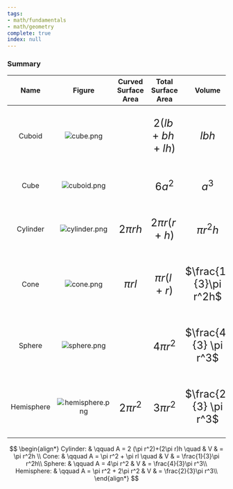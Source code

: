 ```yaml
---
tags:
- math/fundamentals
- math/geometry
complete: true
index: null
---
```

### Summary

|    Name    |       Figure        |                  Curved<br>Surface<br>Area                  |                    Total<br>Surface<br>Area                    |                                 Volume                                 |
| :--------: | :-----------------: | :---------------------------------------------------------: | :------------------------------------------------------------: | :--------------------------------------------------------------------: |
|   Cuboid   |    <img src="/labyrinth/assets/cube.png" alt="cube.png" class="mx-auto object-none" style="">    |                                                             | <p style="margin-up: auto; font-size: 150%;">$2(lb+bh+lh)$</p> |         <p style="margin-up: auto; font-size: 150%;">$lbh$</p>         |
|    Cube    |   <img src="/labyrinth/assets/cuboid.png" alt="cuboid.png" class="mx-auto object-none" style="">   |                                                             |    <p style="margin-up: auto; font-size: 150%;">$6a^2$</p>     |         <p style="margin-up: auto; font-size: 150%;">$a^3$</p>         |
|  Cylinder  |  <img src="/labyrinth/assets/cylinder.png" alt="cylinder.png" class="mx-auto object-none" style="">  | <p style="margin-up: auto; font-size: 150%;">$2\pi rh$</p>  | <p style="margin-up: auto; font-size: 150%;">$2\pi r(r+h)$</p> |      <p style="margin-up: auto; font-size: 150%;">$\pi r^2h$</p>       |
|    Cone    |    <img src="/labyrinth/assets/cone.png" alt="cone.png" class="mx-auto object-none" style="">    |  <p style="margin-up: auto; font-size: 150%;">$\pi rl$</p>  |   <p style="margin-up: auto; font-size: 150%;">$\pi r(l+r)$    | <p style="margin-up: auto; font-size: 150%;">$\frac{1}{3}\pi r^2h$</p> |
|   Sphere   |   <img src="/labyrinth/assets/sphere.png" alt="sphere.png" class="mx-auto object-none" style="">   |                                                             |  <p style="margin-up: auto; font-size: 150%;">$4\pi r^2$</p>   | <p style="margin-up: auto; font-size: 150%;">$\frac{4}{3} \pi r^3$</p> |
| Hemisphere | <img src="/labyrinth/assets/hemisphere.png" alt="hemisphere.png" class="mx-auto object-none" style=""> | <p style="margin-up: auto; font-size: 150%;">$2\pi r^2$</p> |  <p style="margin-up: auto; font-size: 150%;">$3\pi r^2$</p>   | <p style="margin-up: auto; font-size: 150%;">$\frac{2}{3} \pi r^3$</p> |
$$
\begin{align*}
Cylinder: & \qquad A = 2 (\pi r^2)+(2\pi r)h \quad & V & = \pi r^2h \\
Cone: & \qquad A = \pi r^2 + \pi rl \quad & V & = \frac{1}{3}\pi r^2h\\
Sphere: & \qquad A = 4\pi r^2 & V & = \frac{4}{3}\pi r^3\\
Hemisphere: & \qquad A = \pi r^2 + 2\pi r^2 & V & = \frac{2}{3}\pi r^3\\
\end{align*}
$$